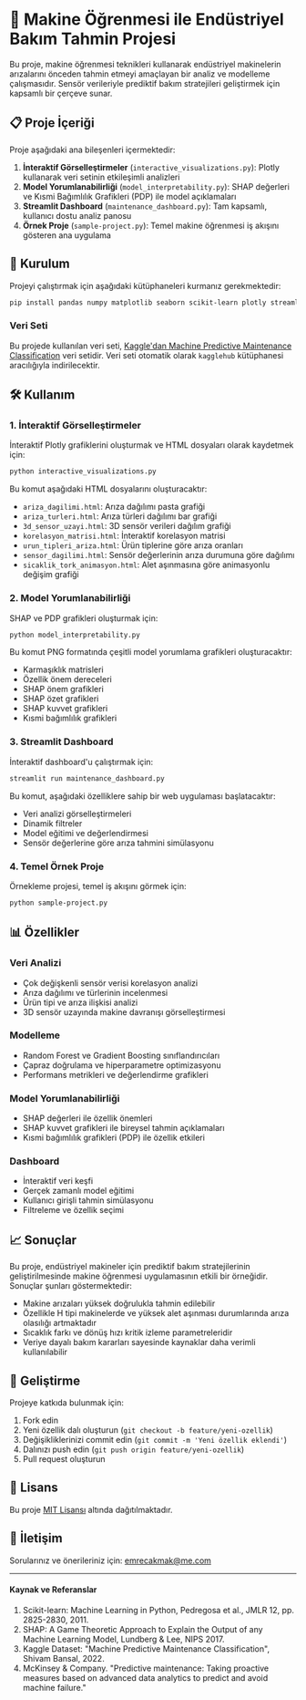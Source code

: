 # 🔧 Makine Öğrenmesi ile Endüstriyel Bakım Tahmin Projesi

Bu proje, makine öğrenmesi teknikleri kullanarak endüstriyel makinelerin arızalarını önceden tahmin etmeyi amaçlayan bir analiz ve modelleme çalışmasıdır. Sensör verileriyle prediktif bakım stratejileri geliştirmek için kapsamlı bir çerçeve sunar.

## 📋 Proje İçeriği

Proje aşağıdaki ana bileşenleri içermektedir:

1. **İnteraktif Görselleştirmeler** (`interactive_visualizations.py`): Plotly kullanarak veri setinin etkileşimli analizleri
2. **Model Yorumlanabilirliği** (`model_interpretability.py`): SHAP değerleri ve Kısmi Bağımlılık Grafikleri (PDP) ile model açıklamaları 
3. **Streamlit Dashboard** (`maintenance_dashboard.py`): Tam kapsamlı, kullanıcı dostu analiz panosu
4. **Örnek Proje** (`sample-project.py`): Temel makine öğrenmesi iş akışını gösteren ana uygulama

## 🚀 Kurulum

Projeyi çalıştırmak için aşağıdaki kütüphaneleri kurmanız gerekmektedir:

```bash
pip install pandas numpy matplotlib seaborn scikit-learn plotly streamlit kagglehub shap
```

### Veri Seti

Bu projede kullanılan veri seti, [Kaggle'dan Machine Predictive Maintenance Classification](https://www.kaggle.com/datasets/shivamb/machine-predictive-maintenance-classification) veri setidir. Veri seti otomatik olarak `kagglehub` kütüphanesi aracılığıyla indirilecektir.

## 🛠️ Kullanım

### 1. İnteraktif Görselleştirmeler

İnteraktif Plotly grafiklerini oluşturmak ve HTML dosyaları olarak kaydetmek için:

```bash
python interactive_visualizations.py
```

Bu komut aşağıdaki HTML dosyalarını oluşturacaktır:
- `ariza_dagilimi.html`: Arıza dağılımı pasta grafiği
- `ariza_turleri.html`: Arıza türleri dağılımı bar grafiği
- `3d_sensor_uzayi.html`: 3D sensör verileri dağılım grafiği
- `korelasyon_matrisi.html`: İnteraktif korelasyon matrisi
- `urun_tipleri_ariza.html`: Ürün tiplerine göre arıza oranları
- `sensor_dagilimi.html`: Sensör değerlerinin arıza durumuna göre dağılımı
- `sicaklik_tork_animasyon.html`: Alet aşınmasına göre animasyonlu değişim grafiği

### 2. Model Yorumlanabilirliği

SHAP ve PDP grafikleri oluşturmak için:

```bash
python model_interpretability.py
```

Bu komut PNG formatında çeşitli model yorumlama grafikleri oluşturacaktır:
- Karmaşıklık matrisleri
- Özellik önem dereceleri
- SHAP önem grafikleri
- SHAP özet grafikleri
- SHAP kuvvet grafikleri
- Kısmi bağımlılık grafikleri

### 3. Streamlit Dashboard

İnteraktif dashboard'u çalıştırmak için:

```bash
streamlit run maintenance_dashboard.py
```

Bu komut, aşağıdaki özelliklere sahip bir web uygulaması başlatacaktır:
- Veri analizi görselleştirmeleri
- Dinamik filtreler
- Model eğitimi ve değerlendirmesi
- Sensör değerlerine göre arıza tahmini simülasyonu

### 4. Temel Örnek Proje

Örnekleme projesi, temel iş akışını görmek için:

```bash
python sample-project.py
```

## 📊 Özellikler

### Veri Analizi
- Çok değişkenli sensör verisi korelasyon analizi
- Arıza dağılımı ve türlerinin incelenmesi
- Ürün tipi ve arıza ilişkisi analizi
- 3D sensör uzayında makine davranışı görselleştirmesi

### Modelleme
- Random Forest ve Gradient Boosting sınıflandırıcıları 
- Çapraz doğrulama ve hiperparametre optimizasyonu
- Performans metrikleri ve değerlendirme grafikleri

### Model Yorumlanabilirliği
- SHAP değerleri ile özellik önemleri
- SHAP kuvvet grafikleri ile bireysel tahmin açıklamaları
- Kısmi bağımlılık grafikleri (PDP) ile özellik etkileri

### Dashboard
- İnteraktif veri keşfi
- Gerçek zamanlı model eğitimi
- Kullanıcı girişli tahmin simülasyonu
- Filtreleme ve özellik seçimi

## 📈 Sonuçlar

Bu proje, endüstriyel makineler için prediktif bakım stratejilerinin geliştirilmesinde makine öğrenmesi uygulamasının etkili bir örneğidir. Sonuçlar şunları göstermektedir:

- Makine arızaları yüksek doğrulukla tahmin edilebilir
- Özellikle H tipi makinelerde ve yüksek alet aşınması durumlarında arıza olasılığı artmaktadır
- Sıcaklık farkı ve dönüş hızı kritik izleme parametreleridir
- Veriye dayalı bakım kararları sayesinde kaynaklar daha verimli kullanılabilir

## 🧰 Geliştirme

Projeye katkıda bulunmak için:

1. Fork edin
2. Yeni özellik dalı oluşturun (`git checkout -b feature/yeni-ozellik`)
3. Değişikliklerinizi commit edin (`git commit -m 'Yeni özellik eklendi'`)
4. Dalınızı push edin (`git push origin feature/yeni-ozellik`)
5. Pull request oluşturun

## 📝 Lisans

Bu proje [MIT Lisansı](LICENSE) altında dağıtılmaktadır.

## 📧 İletişim

Sorularınız ve önerileriniz için: [emrecakmak@me.com](mailto:emrecakmak@me.com)

---

#### Kaynak ve Referanslar

1. Scikit-learn: Machine Learning in Python, Pedregosa et al., JMLR 12, pp. 2825-2830, 2011.
2. SHAP: A Game Theoretic Approach to Explain the Output of any Machine Learning Model, Lundberg & Lee, NIPS 2017.
3. Kaggle Dataset: "Machine Predictive Maintenance Classification", Shivam Bansal, 2022.
4. McKinsey & Company. "Predictive maintenance: Taking proactive measures based on advanced data analytics to predict and avoid machine failure." 
